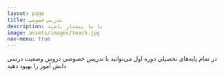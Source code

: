 ```yaml
---
layout: page
title: تدریس خصوصی
description: با ما پیشتاز باشید
image: assets/images/teach.jpg
nav-menu: true
---
```


در تمام پایه‌های تحصیلی دوره اول می‌توانید با تدریس خصوصی دروس وضعیت درسی دانش آموز را بهبود دهید
